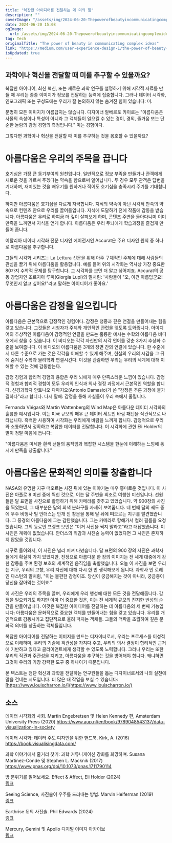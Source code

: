 ```yaml
---
title: "복잡한 아이디어를 전달하는 데 미의 힘"
description: ""
coverImage: "/assets/img/2024-06-20-Thepowerofbeautyincommunicatingcomplexideas_0.png"
date: 2024-06-20 15:08
ogImage:
  url: /assets/img/2024-06-20-Thepowerofbeautyincommunicatingcomplexideas_0.png
tag: Tech
originalTitle: "The power of beauty in communicating complex ideas"
link: "https://medium.com/user-experience-design-1/the-power-of-beauty-in-communicating-complex-ideas-774a6a7b843a"
isUpdated: true
---
```


## 과학이나 혁신을 전달할 때 미를 추구할 수 있을까요?

복잡한 아이디어, 최신 혁신, 또는 새로운 과학 연구를 설명하기 위해 시각적 자료를 만들 때 우리는 종종 이미지가 정보를 전달하는 능력에 집중합니다. 그러나 데이터 시각화, 인포그래픽 또는 구성도에는 우리가 잘 논의하지 않는 숨겨진 힘이 있습니다: 미.

분명히 모든 이미지가 아름답지는 않습니다. 디자이너 알베르토 카이로는 "아름다움은 사물의 속성이나 특성이 아니라 그 객체들이 일으킬 수 있는 경이, 경외, 즐거움 또는 단순한 놀람의 감정 경험의 측정입니다." 미는 경험이다.

그렇다면 과학이나 혁신을 전달할 때 미를 추구하는 것을 옹호할 수 있을까요?

<!-- cozy-coder - 수평 -->

<ins class="adsbygoogle"
     style="display:block"
     data-ad-client="ca-pub-4877378276818686"
     data-ad-slot="1107185301"
     data-ad-format="auto"
     data-full-width-responsive="true"></ins>

<script>
     (adsbygoogle = window.adsbygoogle || []).push({});
</script>

# 아름다움은 우리의 주목을 끕니다

호기심은 가장 큰 동기부여의 원천입니다. 일반적으로 정보 부족을 만들거나 관객에게 새로운 것을 가르쳐 주겠다는 약속을 함으로써 일어납니다. 두 경우 모두 관객은 답변을 기대하며, 재미있는 것을 배우기를 원하거나 적어도 호기심을 충족시켜 주기를 기대합니다.

하지만 아름다움은 호기심을 다르게 자극합니다. 지식의 약속이 아닌 시각적 만족의 약속으로 컨텐츠 안으로 우리를 끌어들입니다. 지식에 도달하기 전에 작품에 감동을 받습니다. 아름다움은 우리로 하여금 더 깊이 살펴보게 하며, 콘텐츠 주변을 돌아다니며 이미 만족을 느끼면서 지식을 얻게 합니다. 아름다움은 우리 두뇌에게 학습과정을 즐겁게 만들어 줍니다.

이탈리아 데이터 시각화 전문 디자인 에이전시인 Accurat은 주요 디자인 원칙 중 하나로 아름다움을 추구합니다.

<!-- cozy-coder - 수평 -->

<ins class="adsbygoogle"
     style="display:block"
     data-ad-client="ca-pub-4877378276818686"
     data-ad-slot="1107185301"
     data-ad-format="auto"
     data-full-width-responsive="true"></ins>

<script>
     (adsbygoogle = window.adsbygoogle || []).push({});
</script>

그들의 시각화 시리즈는 La Lettura 신문을 위해 아주 구체적인 주제에 대해 사람들의 관심을 끌기 위해 아름다움을 활용합니다. 예를 들어 위의 시각화는 역사상 가장 중요한 80가지 수학적 문제를 탐구합니다. 그 시각화를 보면 더 알고 싶어지죠. Accurat의 공동 창업자인 조르지아 루피(Giorgia Lupi)의 말처럼: '사람들이 "오, 이건 아름답군요! 무엇인지 알고 싶어요!"라고 말하는 아이디어가 좋아요.'

# 아름다움은 감정을 일으킵니다

아름다움은 근본적으로 감정적인 경험이다. 감정은 청중과 깊은 연결을 만들어내는 힘을 갖고 있습니다. 그것들은 시청자가 주제와 개인적인 관련을 맺도록 도와줍니다. 아이디어의 추상적인 아름다움이 감정적인 연결을 만드는 훌륭한 예시는 수학의 아름다움 비디오에서 찾을 수 있습니다. 이 비디오는 각각 자신만의 시각 언어를 갖춘 3가지 추상화 수준을 보여줍니다. 이 비디오의 아름다움은 3개의 장면 간의 연결에 있습니다. 한 수준에서 다른 수준으로 가는 것은 각각을 이해할 수 있게 해주며, 현실의 우리의 시감을 그 뒤에 숨겨진 수학과 물리학과 연결시킨다. 이것을 관람하면 우리는 우리의 세계에 대해 이해할 수 있는 것에 감동받는다.

감정 경험과 합리적 경험의 융합은 우리 뇌에게 매우 만족스러운 느낌이 있습니다. 감정적 경험과 합리적 경험이 모두 우리의 인식과 의사 결정 과정에서 근본적인 역할을 합니다. 신경과학자 안토니오 다마지오(Antonio Damasio)가 쓴 "감정은 추론 과정에 불가결하다"라고 합니다. 다시 말해: 감정을 통해 사실들이 우리 속에서 울립니다.

<!-- cozy-coder - 수평 -->

<ins class="adsbygoogle"
     style="display:block"
     data-ad-client="ca-pub-4877378276818686"
     data-ad-slot="1107185301"
     data-ad-format="auto"
     data-full-width-responsive="true"></ins>

<script>
     (adsbygoogle = window.adsbygoogle || []).push({});
</script>

Fernanda Viégas와 Martin Wattenberg의 Wind Map은 아름다운 데이터 시각화의 훌륭한 예시입니다. 이는 미국 규모의 매우 큰 데이터 세트인 바람 패턴을 직관적으로 나타냅니다. 흑백만 사용하여 시각화는 우리에게 바람을 느끼게 합니다. 감정적으로 우리와 소통하면서 정확하고 복잡한 데이터를 전달합니다. 이 시각화에 관한 Eli Holder의 말이 정말 마음에 듭니다:

"아름다움은 미세한 흰색 선들의 움직임과 복잡한 시스템을 한눈에 이해하는 느낌에 동시에 만족을 창출합니다."

# 아름다움은 문화적인 의미를 창출합니다

NASA의 유명한 지구 떠오르는 사진 뒤에 있는 이야기는 매우 흥미로운 것입니다. 이 사진은 아폴로 8 미션 중에 찍힌 것으로, 이는 달 주변을 최초로 여행한 미션입니다. 선원들은 달 표면을 사진으로 촬영하기 위해 카메라를 갖추고 있었습니다. 약 900장의 사진을 찍었는데, 그 대부분은 달의 회색 분화구를 자세히 보여줍니다. 네 번째 달의 궤도 중에 우주 비행사 빌 안더스는 안개 낀 창문을 통해 달 뒤에 떠오르는 지구를 발견했습니다. 그 풍경의 아름다움에 그는 감탄했습니다. 그는 카메라로 향해가서 컬러 필름을 요청했습니다. 그의 동료인 프랭크 보먼은 "이거 사진을 찍지 말라고"라고 대답했습니다. 이 사진은 계획에 없었습니다. 안더스의 직감과 사진술 능력이 없었다면 그 사진은 존재하지 않았을 것입니다.

<!-- cozy-coder - 수평 -->

<ins class="adsbygoogle"
     style="display:block"
     data-ad-client="ca-pub-4877378276818686"
     data-ad-slot="1107185301"
     data-ad-format="auto"
     data-full-width-responsive="true"></ins>

<script>
     (adsbygoogle = window.adsbygoogle || []).push({});
</script>

지구로 돌아와서, 이 사진은 널리 퍼져 다녔습니다. 달 표면의 900 장의 사진은 과학자들에게 확실히 가치 있었지만, 진정으로 아름다운 한 장의 이미지는 전 세계 대중에게 강한 감동을 주며 환경 보호의 세계적인 움직임을 촉발했습니다. 오늘 이 사진을 보면 우리는 지구, 우리의 고향, 우리 자신에 대해 다시 한 번 생각해보게 됩니다. 과학사 인 로레인 다스턴의 말처럼, "이는 불편한 감정이죠. 당신이 궁금해지는 것이 아니라, 궁금증이 당신을 잡아먹는 것이죠."

이 사진은 우리의 주목을 끌며, 우리에게 우리 행성에 대한 모든 것을 전달해줍니다. 감정을 일으키기도 하지만 아마 더 중요한 것은, 이는 전 세계적 규모의 진지한 반성의 순간을 만들어냅니다. 이것은 복잡한 아이디어를 전달하는 데 아름다움의 세 번째 기능입니다: 아름다움은 문화적으로 중요한 객체를 만들어내는 힘을 갖고 있습니다. 우리를 개인적으로 감동시키고 집단적으로 울려 퍼지는 객체들. 그들의 맥락을 초월하여 깊은 문화적 의미를 창출하는 객체들입니다.

복잡한 아이디어를 전달하는 이미지를 만드는 디자이너로서, 우리는 프로세스를 이성적으로 이해하며, 우리의 기술에 객관성을 가져다 주고, 우리의 의사 결정이 합리적인 근거에 기반하고 있다고 클라이언트에게 생각할 수 있도록 노력합니다. 그러나 우리는 또한 우리의 직관과 주관성을 지키고, 아름다움을 추구하는 것을 방어해야 합니다. 왜냐하면 그것이 우리의 가장 강력한 도구 중 하나이기 때문입니다.

본 텍스트는 첨단 혁신과 과학을 전달하는 연구원들을 돕는 디자이너로서의 나의 실천에 말을 건네는 시도입니다. 더 많은 내 작업을 보실 수 있습니다: [https://www.louischarron.io/](https://www.louischarron.io/)

<!-- cozy-coder - 수평 -->

<ins class="adsbygoogle"
     style="display:block"
     data-ad-client="ca-pub-4877378276818686"
     data-ad-slot="1107185301"
     data-ad-format="auto"
     data-full-width-responsive="true"></ins>

<script>
     (adsbygoogle = window.adsbygoogle || []).push({});
</script>

## 소스

데이터 시각화와 사회. Martin Engebretsen 및 Helen Kennedy 편, Amsterdam University Press (2020)
https://www.aup.nl/en/book/9789048543137/data-visualization-in-society

데이터 시각화: 데이터 주도 디자인을 위한 핸드북. Kirk, A. (2016)
https://book.visualisingdata.com/

과학 이야기에서 줄거리 찾기: 과학 커뮤니케이션 강화를 희망하며. Susana Martinez-Conde 및 Stephen L. Macknik (2017) https://www.pnas.org/doi/10.1073/pnas.1711790114

<!-- cozy-coder - 수평 -->

<ins class="adsbygoogle"
     style="display:block"
     data-ad-client="ca-pub-4877378276818686"
     data-ad-slot="1107185301"
     data-ad-format="auto"
     data-full-width-responsive="true"></ins>

<script>
     (adsbygoogle = window.adsbygoogle || []).push({});
</script>

방 분위기를 읽어보세요. Effect & Affect, Eli Holder (2024)  
[링크](https://www.effaff.com/read-the-room-ensemble-effect/)

Seeing Science, 사진술이 우주를 드러내는 방법. Marvin Heiferman (2019)  
[링크](https://aperture.org/books/seeing-science-how-photography-reveals-the-universe/)

Earthrise 뒤의 사진술. Phil Edwards (2024)  
[링크](https://youtu.be/B7KR1nCA4Js?si=0cXA-pMwm5xbBS3J)

Mercury, Gemini 및 Apollo 디지털 이미지 아카이브  
[링크](https://tothemoon.ser.asu.edu/)
